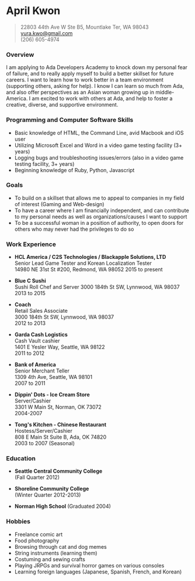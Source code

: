 # April Kwon
>
>22803 44th Ave W Ste B5, Mountlake Ter, WA 98043  
>yura.kwo@gmail.com  
>(206) 605-4974 
>

### Overview

I am applying to Ada Developers Academy to knock down my personal fear of failure, and to really apply myself to build a better skillset for future careers. I want to learn how to work better in a team environment (supporting others, asking for help). I know I can learn so much from Ada, and also offer perspectives as an Asian woman growing up in middle-America. I am excited to work with others at Ada, and help to foster a creative, diverse, and supportive environment. 


### Programming and Computer Software Skills
* Basic knowledge of HTML, the Command Line, avid Macbook and iOS user
* Utilizing Microsoft Excel and Word in a video game testing facility (3+ years)
* Logging bugs and troubleshooting issues/errors (also in a video game testing facility, 3+ years)
* Beginning knowledge of Ruby, Python, Javascript


### Goals
* To build on a skillset that allows me to appeal to companies in my field of interest (Gaming and Web-design)
* To have a career where I am financially independent, and can contribute to my personal needs as well as organizations/causes I want to support
* To be a successful woman in a position of authority, to open doors for others who may never had the privileges to do so


### Work Experience

* **HCL America / C2S Technologies / Blackapple Solutions, LTD**  
Senior Lead Game Tester and Korean Localization Tester  
14980 NE 31st St #200, Redmond, WA 98052
2015 to present  

* **Blue C Sushi**  
Sushi Roll Chef and Server
3000 184th St SW, Lynnwood, WA 98037  
2013 to 2015  

* **Coach**  
Retail Sales Associate  
3000 184th St SW, Lynnwood, WA 98037  
2012 to 2013  

* **Garda Cash Logistics**  
Cash Vault cashier  
1401 E Yesler Way, Seattle, WA 98122  
2011 to 2012  

* **Bank of America**  
Senior Merchant Teller  
1309 4th Ave, Seattle, WA 98101  
2007 to 2011  

* **Dippin' Dots - Ice Cream Store**  
Server/Cashier  
3301 W Main St, Norman, OK 73072  
2004-2007  

* **Tong's Kitchen - Chinese Restaurant**  
Hostess/Server/Cashier  
808 E Main St Suite B, Ada, OK 74820  
2003 to 2007 (Seasonal)  

### Education

* **Seattle Central Community College**  
(Fall Quarter 2012)

* **Shoreline Community College**  
(Winter Quarter 2012-2013)

* **Norman High School**
(Graduated 2004)

### Hobbies

* Freelance comic art
* Food photography
* Browsing through cat and dog memes
* String instruments (learning them)
* Costuming and sewing crafts
* Playing JRPGs and survival horror games on various consoles
* Learning foreign languages (Japanese, Spanish, French, and Korean)
